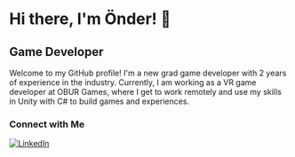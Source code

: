 # Hi there, I'm Önder! 👋

## Game Developer

Welcome to my GitHub profile! I'm a new grad game developer with 2 years of experience in the industry. Currently, I am working as a VR game developer at OBUR Games, where I get to work remotely and use my skills in Unity with C# to build games and experiences.

### Connect with Me

[![LinkedIn][linkedin-shield]][linkedin]

[linkedin]: https://www.linkedin.com/in/yourlinkedinprofile/
[linkedin-shield]: https://img.shields.io/badge/-LinkedIn-black.svg?style=for-the-badge&logo=linkedin&colorB=555

